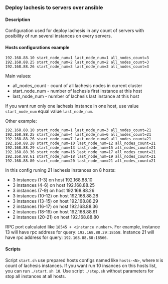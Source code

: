 ### Deploy lachesis to servers over ansible

#### Description

Configuration used for deploy lachesis in any count of servers with posibility of run several instances on every servers.

#### Hosts configurations example

```text
192.168.88.10 start_node_num=1 last_node_num=1 all_nodes_count=3
192.168.88.25 start_node_num=2 last_node_num=2 all_nodes_count=3
192.168.88.26 start_node_num=3 last_node_num=3 all_nodes_count=3
```

Main values:
* all_nodes_count - count of all lachesis nodes in current cluster
* start_node_num - number of lachesis first instance at this host
* last_node_num - number of lachesis last instance at this host

If you want run only one lachesis instance in one host, use value `start_node_num` equal value `last_node_num`.

Other example:
```text
192.168.88.10 start_node_num=1 last_node_num=3 all_nodes_count=21
192.168.88.25 start_node_num=4 last_node_num=6 all_nodes_count=21
192.168.88.26 start_node_num=7 last_node_num=9 all_nodes_count=21
192.168.88.28 start_node_num=10 last_node_num=12 all_nodes_count=21
192.168.88.29 start_node_num=13 last_node_num=15 all_nodes_count=21
192.168.88.36 start_node_num=16 last_node_num=17 all_nodes_count=21
192.168.88.61 start_node_num=18 last_node_num=19 all_nodes_count=21
192.168.88.80 start_node_num=20 last_node_num=21 all_nodes_count=21
``` 
In this config runing 21 lachesis instances on 8 hosts:
* 3 instances (1-3) on host 192.168.88.10
* 3 instances (4-6) on host 192.168.88.25
* 3 instances (7-9) on host 192.168.88.26
* 3 instances (10-12) on host 192.168.88.28
* 3 instances (13-15) on host 192.168.88.29
* 2 instances (16-17) on host 192.168.88.36
* 2 instances (18-19) on host 192.168.88.61
* 2 instances (20-21) on host 192.168.88.80

RPC port calculated like `18545 + <instance number>`. For example, instance 13 will have rpc address for query: `192.168.88.29:18558`. Instance 21 will have rpc address for query: `192.168.88.80:18566`.  

#### Scripts

Script `start.sh` use prepared hosts configs named like `hosts-<N>`, where `N` is count of lachesis instances. If you want run 10 insances on this hosts list, you can run `./start.sh 10`. Use script `./stop.sh` without parameters for stop all instances at all hosts.
